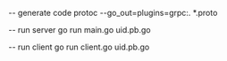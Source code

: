 

-- generate code
protoc --go_out=plugins=grpc:.  *.proto


-- run server
go run main.go uid.pb.go 

-- run client 
go run client.go uid.pb.go